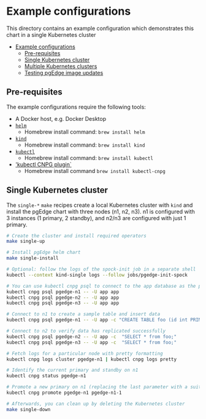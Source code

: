 # Example configurations

This directory contains an example configuration which demonstrates this chart in a single
Kubernetes cluster

- [Example configurations](#example-configurations)
  - [Pre-requisites](#pre-requisites)
  - [Single Kubernetes cluster](#single-kubernetes-cluster)
  - [Multiple Kubernetes clusters](#multiple-kubernetes-clusters)
  - [Testing pgEdge image updates](#testing-pgedge-image-updates)

## Pre-requisites

The example configurations require the following tools:

- A Docker host, e.g. Docker Desktop
- [`helm`](https://helm.sh/)
  - Homebrew install command: `brew install helm`
- [`kind`](https://kind.sigs.k8s.io/)
    - Homebrew install command: `brew install kind`
- [`kubectl`](https://kubernetes.io/docs/tasks/tools/#kubectl)
    - Homebrew install command: `brew install kubectl`
- ['kubectl CNPG plugin`](https://cloudnative-pg.io/documentation/current/kubectl-plugin/)
    - Homebrew install command `brew install kubectl-cnpg`

## Single Kubernetes cluster

The `single-*` `make` recipes create a local Kubernetes cluster with `kind` and install the pgEdge
chart with three nodes (n1, n2, n3). n1 is configured with 3 instances (1 primary, 2 standby), and n2/n3 are configured with just 1 primary.

```sh
# Create the cluster and install required operators
make single-up

# Install pgEdge helm chart
make single-install

# Optional: follow the logs of the spock-init job in a separate shell
kubectl --context kind-single logs --follow jobs/pgedge-init-spock

# You can use kubectl cnpg psql to connect to the app database as the postgres, app, or admin user with local trust
kubectl cnpg psql pgedge-n1 -- -U app app
kubectl cnpg psql pgedge-n2 -- -U app app
kubectl cnpg psql pgedge-n3 -- -U app app

# Connect to n1 to create a sample table and insert data
kubectl cnpg psql pgedge-n1 -- -U app -c "CREATE TABLE foo (id int PRIMARY KEY, value varchar); INSERT INTO foo VALUES (1, 'bar');"

# Connect to n2 to verify data has replicated successfully
kubectl cnpg psql pgedge-n2 -- -U app -c  "SELECT * from foo;"
kubectl cnpg psql pgedge-n3 -- -U app -c  "SELECT * from foo;"

# Fetch logs for a particular node with pretty formatting
kubectl cnpg logs cluster pgedge-n1 | kubectl cnpg logs pretty

# Identify the current primary and standby on n1
kubectl cnpg status pgedge-n1

# Promote a new primary on n1 (replacing the last parameter with a suitable standby candidate)
kubectl cnpg promote pgedge-n1 pgedge-n1-1

# Afterwards, you can clean up by deleting the Kubernetes cluster
make single-down
```